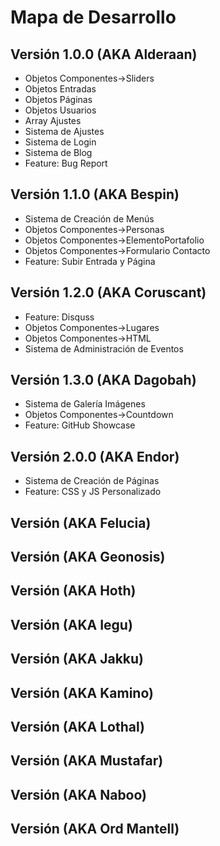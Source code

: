 # Mapa de Desarrollo

## Versión 1.0.0 (AKA Alderaan)
* Objetos Componentes->Sliders
* Objetos Entradas
* Objetos Páginas
* Objetos Usuarios
* Array Ajustes
* Sistema de Ajustes
* Sistema de Login
* Sistema de Blog
* Feature: Bug Report

## Versión 1.1.0 (AKA Bespin)
* Sistema de Creación de Menús
* Objetos Componentes->Personas
* Objetos Componentes->ElementoPortafolio
* Objetos Componentes->Formulario Contacto
* Feature: Subir Entrada y Página

## Versión 1.2.0 (AKA Coruscant)
* Feature: Disquss
* Objetos Componentes->Lugares
* Objetos Componentes->HTML
* Sistema de Administración de Eventos

## Versión 1.3.0 (AKA Dagobah)
* Sistema de Galería Imágenes
* Objetos Componentes->Countdown
* Feature: GitHub Showcase

## Versión 2.0.0 (AKA Endor)
* Sistema de Creación de Páginas
* Feature: CSS y JS Personalizado

## Versión  (AKA Felucia)

## Versión  (AKA Geonosis)

## Versión  (AKA Hoth)

## Versión  (AKA Iegu)

## Versión  (AKA Jakku)

## Versión  (AKA Kamino)

## Versión (AKA Lothal)

## Versión  (AKA Mustafar)

## Versión  (AKA Naboo)

## Versión  (AKA Ord Mantell)